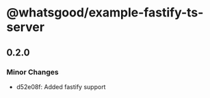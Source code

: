 # @whatsgood/example-fastify-ts-server

## 0.2.0

### Minor Changes

- d52e08f: Added fastify support
